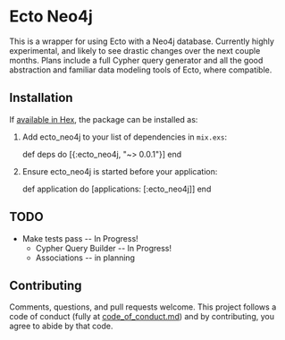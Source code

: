 # Ecto Neo4j

This is a wrapper for using Ecto with a Neo4j database. Currently highly experimental, and likely to see drastic changes over the next couple months. Plans include a full Cypher query generator and all the good abstraction and familiar data modeling tools of Ecto, where compatible.

## Installation

If [available in Hex](https://hex.pm/docs/publish), the package can be installed as:

  1. Add ecto_neo4j to your list of dependencies in `mix.exs`:

        def deps do
          [{:ecto_neo4j, "~> 0.0.1"}]
        end

  2. Ensure ecto_neo4j is started before your application:

        def application do
          [applications: [:ecto_neo4j]]
        end

## TODO
  * Make tests pass -- In Progress!
    * Cypher Query Builder -- In Progress!
    * Associations -- in planning

## Contributing

Comments, questions, and pull requests welcome. This project follows a code of conduct (fully at [code_of_conduct.md](code_of_conduct.md)) and by contributing, you agree to abide by that code.
